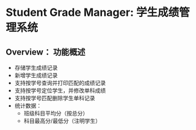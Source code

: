 # Student Grade Manager: 学生成绩管理系统

## Overview： 功能概述

- 存储学生成绩记录  
- 新增学生成绩记录  
- 支持按学号查询并打印匹配的成绩记录  
- 支持按学号定位学生，并修改单科成绩  
- 支持按学号匹配删除学生单科记录  
- 统计数据：  
    - 班级科目平均分（按总分）  
    - 科目最高分/最低分（注明学生）  
